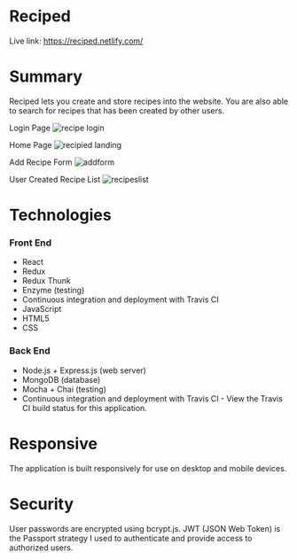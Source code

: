 # Reciped

Live link: https://reciped.netlify.com/

# Summary
Reciped lets you create and store recipes into the website. You are also able to search for recipes that has been created by other users. 

Login Page
![recipe login](https://user-images.githubusercontent.com/17520488/38970344-c5121f06-4349-11e8-9d41-72a2aa74a6b4.png)

Home Page
![recipied landing](https://user-images.githubusercontent.com/17520488/38970288-6edca6e2-4349-11e8-8d7e-847f2e0f158b.png)

Add Recipe Form
![addform](https://user-images.githubusercontent.com/17520488/38970285-6e6e9e0e-4349-11e8-9b77-c58d204236f7.png)

User Created Recipe List
![recipeslist](https://user-images.githubusercontent.com/17520488/38970287-6ec4957a-4349-11e8-9599-6e9197b00a10.png)


# Technologies

### Front End
* React
* Redux
* Redux Thunk
* Enzyme (testing)
* Continuous integration and deployment with Travis CI
* JavaScript
* HTML5
* CSS

### Back End
* Node.js + Express.js (web server)
* MongoDB (database)
* Mocha + Chai (testing)
* Continuous integration and deployment with Travis CI - View the Travis CI build status for this application.

# Responsive
The application is built responsively for use on desktop and mobile devices.

# Security
User passwords are encrypted using bcrypt.js.
JWT (JSON Web Token) is the Passport strategy I used to authenticate and provide access to authorized users.
